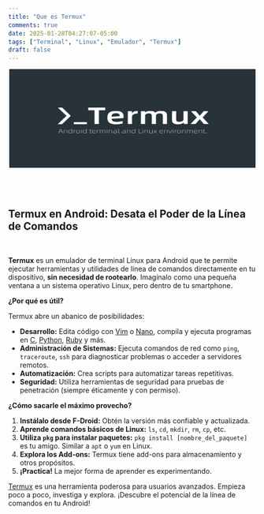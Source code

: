 ```yaml
---
title: "Que es Termux"
comments: true
date: 2025-01-28T04:27:07-05:00
tags: ["Terminal", "Linux", "Emulador", "Termux"]
draft: false
---
```


<p align="center">
<img src="../../static/img/Termux.jpg" width="500" height="200"/>
</p>

<br>

<br>

## Termux en Android: Desata el Poder de la Línea de Comandos

<br>

**Termux** es un emulador de terminal Linux para Android que te permite ejecutar herramientas y utilidades de línea de comandos directamente en tu dispositivo, **sin necesidad de rootearlo**. Imagínalo como una pequeña ventana a un sistema operativo Linux, pero dentro de tu smartphone.

**¿Por qué es útil?**

Termux abre un abanico de posibilidades:

- **Desarrollo:** Edita código con [Vim] o [Nano], compila y ejecuta programas en [C], [Python], [Ruby] y más.
- **Administración de Sistemas:** Ejecuta comandos de red como `ping`, `traceroute`, `ssh` para diagnosticar problemas o acceder a servidores remotos.
- **Automatización:** Crea scripts para automatizar tareas repetitivas.
- **Seguridad:** Utiliza herramientas de seguridad para pruebas de penetración (siempre éticamente y con permiso).

**¿Cómo sacarle el máximo provecho?**

1.  **Instálalo desde F-Droid:** Obtén la versión más confiable y actualizada.
2.  **Aprende comandos básicos de Linux:** `ls`, `cd`, `mkdir`, `rm`, `cp`, etc.
3.  **Utiliza `pkg` para instalar paquetes:** `pkg install [nombre_del_paquete]` es tu amigo. Similar a `apt` o `yum` en Linux.
4.  **Explora los Add-ons:** Termux tiene add-ons para almacenamiento y otros propósitos.
5.  **¡Practica!** La mejor forma de aprender es experimentando.

[Termux] es una herramienta poderosa para usuarios avanzados. Empieza poco a poco, investiga y explora. ¡Descubre el potencial de la línea de comandos en tu Android!

[Vim]: https://www.vim.org/
[Nano]: https://www.nano-editor.org/
[C]: https://es.wikipedia.org/wiki/C_(lenguaje_de_programaci%C3%B3n)
[Python]: https://www.python.org/
[Ruby]: https://www.ruby-lang.org/es/
[Termux]: https://termux.dev/en/
